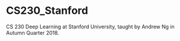 # CS230_Stanford
CS 230 Deep Learning at Stanford University, taught by Andrew Ng in Autumn Quarter 2018.

